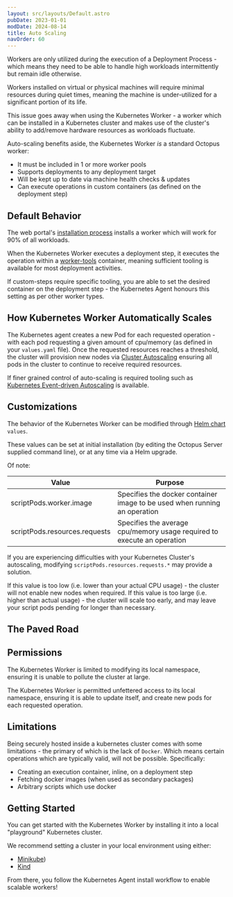 ```yaml
---
layout: src/layouts/Default.astro
pubDate: 2023-01-01
modDate: 2024-08-14
title: Auto Scaling
navOrder: 60
---
```


Workers are only utilized during the execution of a Deployment Process - which means they need to be able to handle high
workloads intermittently but remain idle otherwise.

Workers installed on virtual or physical machines will require minimal resources during quiet times, meaning the machine 
is under-utilized for a significant portion of its life.

This issue goes away when using the Kubernetes Worker - a worker which can be installed in a Kubernetes cluster and makes
use of the cluster's ability to add/remove hardware resources as workloads fluctuate.

Auto-scaling benefits aside, the Kubernetes Worker _is_ a standard Octopus worker:
* It must be included in 1 or more worker pools
* Supports deployments to any deployment target
* Will be kept up to date via machine health checks & updates
* Can execute operations in custom containers (as defined on the deployment step)

## Default Behavior
The web portal's [installation process](/docs/infrastructure/workers#installing-a-kubernetes-agent-as-a-worker) installs a worker which will work for 90% of all workloads.

When the Kubernetes Worker executes a deployment step, it executes the operation within a [worker-tools](https://hub.docker.com/r/octopusdeploy/worker-tools) container,
meaning sufficient tooling is available for most deployment activities.

If custom-steps require specific tooling, you are able to set the desired container on the deployment step - the Kubernetes
Agent honours this setting as per other worker types.

## How Kubernetes Worker Automatically Scales
The Kubernetes agent creates a new Pod for each requested operation - with each pod requesting a given amount of cpu/memory
(as defined in your `values.yaml` file). Once the requested resources reaches a threshold, the cluster will provision new nodes
via [Cluster Autoscaling](https://kubernetes.io/docs/concepts/cluster-administration/cluster-autoscaling/) ensuring all pods in
the cluster to continue to receive required resources.

If finer grained control of auto-scaling is required tooling such as [Kubernetes Event-driven Autoscaling](https://keda.sh/) is available.

## Customizations
The behavior of the Kubernetes Worker can be modified through [Helm chart](https://github.com/OctopusDeploy/helm-charts/tree/main/charts/kubernetes-agent) `values`.

These values can be set at initial installation (by editing the Octopus Server supplied command line), or at any time via a Helm upgrade.

Of note:

| Value | Purpose                                                                   |
| --- |---------------------------------------------------------------------------|
| scriptPods.worker.image | Specifies the docker container image to be used when running an operation |
| scriptPods.resources.requests | Specifies the average cpu/memory usage required to execute an operation |

If you are experiencing difficulties with your Kubernetes Cluster's autoscaling, modifying `scriptPods.resources.requests.*`
may provide a solution.

If this value is too low (i.e. lower than your actual CPU usage) - the cluster will not enable new nodes when required.
If this value is too large (i.e. higher than actual usage) - the cluster will scale too early, and may leave your script
pods pending for longer than necessary.

## The Paved Road


## Permissions
The Kubernetes Worker is limited to modifying its local namespace, ensuring it is unable to pollute the cluster at large.

The Kubernetes Worker is permitted unfettered access to its local namespace, ensuring it is able to update itself, and
create new pods for each requested operation.

## Limitations
Being securely hosted inside a kubernetes cluster comes with some limitations - the primary of which is the lack of `Docker`.
Which means certain operations which are typically valid, will not be possible.
Specifically:
* Creating an execution container, inline, on a deployment step
* Fetching docker images (when used as secondary packages)
* Arbitrary scripts which use docker


## Getting Started
You can get started with the Kubernetes Worker by installing it into a local "playground" Kubernetes cluster.

We recommend setting a cluster in your local environment using either:
* [Minikube](https://minikube.sigs.k8s.io/docs/start/?arch=%2Fmacos%2Farm64%2Fstable%2Fbinary+download))
* [Kind](https://kind.sigs.k8s.io/docs/user/quick-start/)

From there, you follow the Kubernetes Agent install workflow to enable scalable workers! 